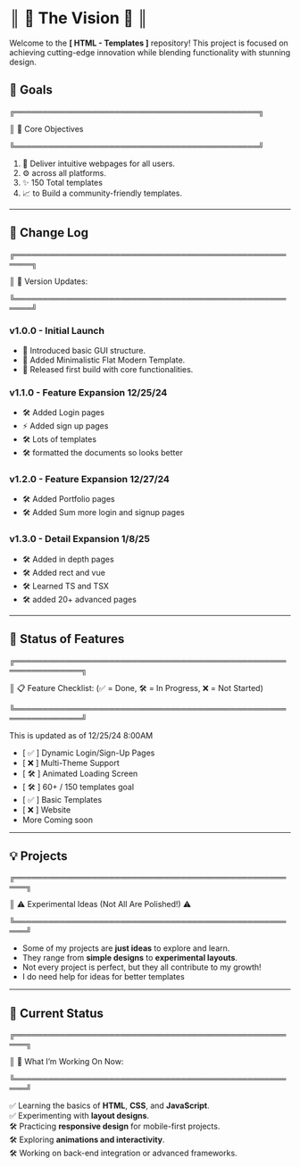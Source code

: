 

# ║ 🌟 The Vision 🌟 ║ 

Welcome to the **[ HTML - Templates ]** repository! This project is focused on achieving cutting-edge innovation while blending functionality with stunning design.

## 🌌 Goals

╔════════════════════════════════════════════╗

║ 🎯 Core Objectives 

╚════════════════════════════════════════════╝
1. 🌟 Deliver intuitive webpages for all users.  
2. ⚙️ across all platforms.    
3. ✨ 150 Total templates
5. 📈 to Build a community-friendly templates. 

---

## 📜 Change Log

╔═════════════════════════════════════════════════════╗

║ 🚀 Version Updates:                                 

╚═════════════════════════════════════════════════════╝

### v1.0.0 - Initial Launch
- 🌟 Introduced basic GUI structure.
- 🎨 Added Minimalistic Flat Modern Template.
- 🚀 Released first build with core functionalities.

### v1.1.0 - Feature Expansion 12/25/24
- 🛠️ Added Login pages
- ⚡ Added sign up pages
- 🛠️ Lots of templates
- 🛠️ formatted the documents so looks better

### v1.2.0 - Feature Expansion 12/27/24
- 🛠️ Added Portfolio pages 
- 🛠️ Added Sum more login and signup pages

### v1.3.0 - Detail Expansion 1/8/25
- 🛠️ Added in depth pages
- 🛠️ Added rect and vue
- 🛠️ Learned TS and TSX
- 🛠️ added 20+ advanced pages

---

## 🔄 Status of Features

╔══════════════════════════════════════════════════════════════╗

║ 📋 Feature Checklist: (✅ = Done, 🛠️ = In Progress, ❌ = Not Started) 

╚══════════════════════════════════════════════════════════════╝

This is updated as of 12/25/24 8:00AM

- [ ✅ ] Dynamic Login/Sign-Up Pages  
- [ ❌ ] Multi-Theme Support  
- [ 🛠️ ] Animated Loading Screen  
- [ 🛠️ ] 60+ / 150 templates goal
- [ ✅ ] Basic Templates
- [ ❌ ] Website
- More Coming soon

---


## 💡 Projects

╔════════════════════════════════════════════════════╗

║ ⚠️ Experimental Ideas (Not All Are Polished!) ⚠️  

╚════════════════════════════════════════════════════╝

- Some of my projects are **just ideas** to explore and learn.  
- They range from **simple designs** to **experimental layouts**.  
- Not every project is perfect, but they all contribute to my growth!
- I do need help for ideas for better templates

---

## 🔄 Current Status

╔════════════════════════════════════════════════════╗

║ 🚀 What I’m Working On Now:                       

╚════════════════════════════════════════════════════╝

✅ Learning the basics of **HTML**, **CSS**, and **JavaScript**.  
✅ Experimenting with **layout designs**.  
🛠️ Practicing **responsive design** for mobile-first projects.  
🛠️ Exploring **animations and interactivity**.  
🛠️ Working on back-end integration or advanced frameworks.  



